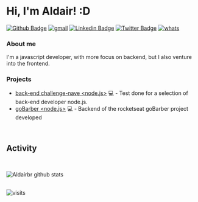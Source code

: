 # Hi, I'm Aldair! :D

[![Github Badge](https://img.shields.io/badge/-Github-000?style=flat-square&logo=Github&logoColor=white&link=https://github.com/Aldairbr)](https://github.com/Aldairbr)
[![gmail](https://img.shields.io/badge/-Gmail-c14438??style=flat-square&logo=Gmail&logoColor=white)](mailto:professionaldair@gmail.com)
[![Linkedin Badge](https://img.shields.io/badge/-LinkedIn-blue?style=flat-square&logo=Linkedin&logoColor=white&link=https://www.linkedin.com/in/aldairbeckerrodrigues/)](https://www.linkedin.com/in/aldairbeckerrodrigues/)
[![Twitter Badge](https://img.shields.io/badge/-Twitter-1ca0f1?style=flat-square&labelColor=1ca0f1&logo=twitter&logoColor=white&link=https://twitter.com/ExBronze)](https://twitter.com/ExBronze)
[![whats](https://img.shields.io/badge/-Whatsapp-4CA143??style=flat-square&logo=whatsapp&logoColor=white)](https://api.whatsapp.com/send?phone=55+53+981037119)

### About me
I'm a javascript developer, with more focus on backend, but I also venture into the frontend.

### Projects
- [back-end challenge-nave <node.js>](https://github.com/Aldairbr/Backend-Challenge-Nave) 💻 - Test done for a selection of back-end developer node.js.
- [goBarber <node.js>](https://github.com/Aldairbr/gobarber) 💻 - Backend of the rocketseat goBarber project developed

<br/>

## Activity

<br/>

<p align="left">
 <img src="https://github-readme-stats.vercel.app/api?username=aldairbr&show_icons=true&theme=dracula" alt="Aldairbr github stats" />
</p>
 
<br/>
 
<img src="https://badges.pufler.dev/visits/aldairbr/aldairbr" alt="visits" />

